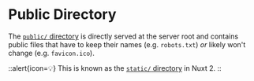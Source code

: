 # Public Directory

The [`public/` directory](https://nuxt.com/docs/guide/directory-structure/public) is directly served at the server root and contains public files that have to keep their names (e.g. `robots.txt`) _or_ likely won't change (e.g. `favicon.ico`).

::alert{icon=💡}
This is known as the [`static/` directory](https://nuxtjs.org/docs/directory-structure/static) in Nuxt 2.
::
